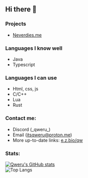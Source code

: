 ## Hi there 👋

### Projects
- [Neverdies.me](https://neverdies.me)

### Languages I know well
- Java
- Typescript
### Languages I can use
- Html, css, js
- C/C++
- Lua
- Rust

### Contact me:
- Discord (\_qweru\_)
- Email (itsqweru@proton.me)
- More up-to-date links: [e.z.bio/qw](https://e-z.bio/qw)
### Stats:
  [![Qweru's GitHub stats](https://github-readme-stats.vercel.app/api?username=gkursi&show_icons=true&theme=radical&show=prs_merged)](https://github.com/anuraghazra/github-readme-stats)<br>
  ![Top Langs](https://github-readme-stats.vercel.app/api/top-langs/?username=gkursi&theme=radical)
